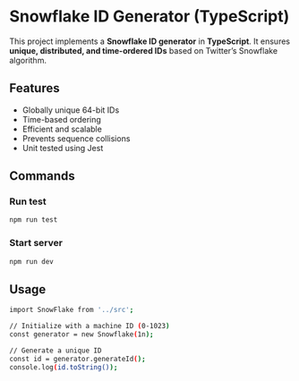 # Snowflake ID Generator (TypeScript)

This project implements a **Snowflake ID generator** in **TypeScript**. It ensures **unique, distributed, and time-ordered IDs** based on Twitter’s Snowflake algorithm.

## Features

- Globally unique 64-bit IDs
- Time-based ordering
- Efficient and scalable
- Prevents sequence collisions
- Unit tested using Jest

## Commands

### Run test

```sh
npm run test
```

### Start server

```sh
npm run dev
```

## Usage

```sh
import SnowFlake from '../src';

// Initialize with a machine ID (0-1023)
const generator = new Snowflake(1n);

// Generate a unique ID
const id = generator.generateId();
console.log(id.toString());
```
